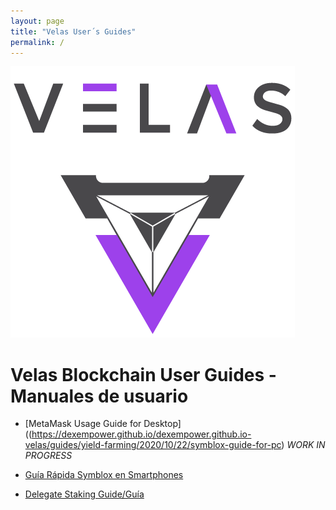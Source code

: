 ```yaml
---
layout: page
title: "Velas User´s Guides"
permalink: /
---
```


![Velas Logo](assets/LogoSize1mdpi.png "Velas Logo")

# Velas Blockchain User Guides - Manuales de usuario

-   [MetaMask Usage Guide for Desktop]((https://dexempower.github.io/dexempower.github.io-velas/guides/yield-farming/2020/10/22/symblox-guide-for-pc)  *WORK IN PROGRESS*

-   [Guía Rápida Symblox en Smartphones](https://dexempower.github.io-symblox/guides/yield-farming/2020/10/22/symblox-guide-for-mobile)

-   [Delegate Staking Guide/Guía](https://dexempower.github.io/dexempower.github.io-velas/guides/velas/2020/11/19/velas-voting-guide)
